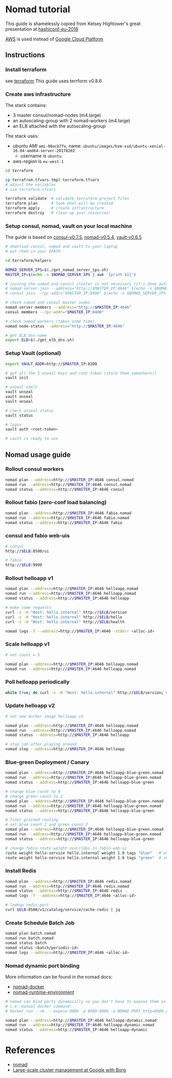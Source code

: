 # Nomad tutorial

This guide is shamelessly copied from Kelsey Hightower's great presentation at
[hashiconf-eu-2016](https://github.com/kelseyhightower/hashiconf-eu-2016)

[AWS](https://aws.amazon.com/) is used instead of
[Google Cloud Platform](https://cloud.google.com/)

## Instructions

### Install terraform

see [terraform](https://www.terraform.io/intro/getting-started/install.html)
This guide uses terrform v0.8.6

### Create aws infrastructure


The stack contains:

* 3 master consul/nomad-nodes (m4.large)
* an autoscaling-group with 2 nomad-workers (m4.large)
* an ELB attached with the autoscaling-group

The stack uses:

* ubuntu AMI `ami-98ecb7fe`, name: `ubuntu/images/hvm-ssd/ubuntu-xenial-16.04-amd64-server-20170202`
  * username is `ubuntu`
* aws-region is `eu-west-1`

``` bash
cd terraform

cp terrafrom.tfvars.tmpl terraform.tfvars
# adjust the variables
# vim terraform.tfvars

terraform validate  # validate terraform project files
terraform plan      # look what will be created
terraform apply     # create infrastructure
terraform destroy   # clean up your resources!
```

### Setup consul, nomad, vault on your local machine

The guide is based
on
[consul-v0.7.5](https://www.consul.io/downloads.html),
[nomad-v0.5.4](https://www.nomadproject.io/downloads.html),
[vault-v0.6.5](https://www.vaultproject.io/downloads.html)

```bash
# download consul, nomad and vault to your laptop
# put them in your $PATH

cd terraform/helpers

NOMAD_SERVER_IPS=$(./get_nomad_server_ips.sh)
MASTER_IP=$(echo -n $NOMAD_SERVER_IPS | awk '{print $1}')

# joining the nomad and consul cluster is not necessary (it's done automatically)
# nomad server-join --address="http://$MASTER_IP:4646" $(echo -n $NOMAD_SERVER_IPS | awk '{print $2,$3}')
# consul join --rpc-addr="$MASTER_IP:8400" $(echo -n $NOMAD_SERVER_IPS | awk '{print $2,$3}')

# check nomad and consul master nodes
nomad server-members --address="http://$MASTER_IP:4646"
consul members --rpc-addr="$MASTER_IP:8400"

# check nomad workers (takes some time)
nomad node-status --address="http://$MASTER_IP:4646"

# get ELB dns-name
export ELB=$(./get_elb_dns.sh)
```

### Setup Vault (optional)

``` bash
export VAULT_ADDR=http://$MASTER_IP:8200

# get all the 5 unseal keys and root token (store them somewhere!)
vault init

# unseal vault
vault unseal
vault unseal
vault unseal

# check unseal status
vault status

# login
vault auth <root-token>

# vault is ready to use
```

## Nomad usage guide

### Rollout consul workers

```bash
nomad plan --address=http://$MASTER_IP:4646 consul.nomad
nomad run --address=http://$MASTER_IP:4646 consul.nomad
nomad status --address=http://$MASTER_IP:4646 consul
```

### Rollout fabio (zero-conf load balancing)

```bash
nomad plan --address=http://$MASTER_IP:4646 fabio.nomad
nomad run --address=http://$MASTER_IP:4646 fabio.nomad
nomad status --address=http://$MASTER_IP:4646 fabio
```

### consul and fabio web-uis

``` bash
# consul
http://$ELB:8500/ui

# fabio
http://$ELB:9998
```

### Rollout helloapp v1

```bash
nomad plan --address=http://$MASTER_IP:4646 helloapp.nomad
nomad run --address=http://$MASTER_IP:4646 helloapp.nomad
nomad status --address=http://$MASTER_IP:4646 helloapp

# make some requests
curl -s -H "Host: hello.internal" http://$ELB/version
curl -s -H "Host: hello.internal" http://$ELB/hello
curl -s -H "Host: hello.internal" http://$ELB/health

nomad logs -f --address=http://$MASTER_IP:4646 -stderr <alloc-id>
```

### Scale helloapp v1

```bash
# set count = 5

nomad plan --address=http://$MASTER_IP:4646 helloapp.nomad
nomad run --address=http://$MASTER_IP:4646 helloapp.nomad
```

### Poll helloapp periodically

```bash
while true; do curl -s -H "Host: hello.internal" http://$ELB/version; sleep 1; done
```

### Update helloapp v2
```bash
# set new docker image helloapp v2

nomad plan --address=http://$MASTER_IP:4646 helloapp.nomad
nomad run --address=http://$MASTER_IP:4646 helloapp.nomad
nomad status --address=http://$MASTER_IP:4646 helloapp

# stop job after playing around
nomad stop --address=http://$MASTER_IP:4646 helloapp
```

### Blue-green Deployment / Canary

```bash
nomad plan --address=http://$MASTER_IP:4646 helloapp-blue-green.nomad
nomad run --address=http://$MASTER_IP:4646 helloapp-blue-green.nomad
nomad status --address=http://$MASTER_IP:4646 helloapp-blue-green

# change blue count to 0
# change green count to 2
nomad plan --address=http://$MASTER_IP:4646 helloapp-blue-green.nomad
nomad run --address=http://$MASTER_IP:4646 helloapp-blue-green.nomad
nomad status --address=http://$MASTER_IP:4646 helloapp-blue-green

# finer grained routing
# set blue count 2 and green count 2
nomad plan --address=http://$MASTER_IP:4646 helloapp-blue-green.nomad
nomad run --address=http://$MASTER_IP:4646 helloapp-blue-green.nomad
nomad status --address=http://$MASTER_IP:4646 helloapp-blue-green

# change fabio route weight overrides in fabio-web-ui
route weight hello-service hello.internal weight 1.0 tags "blue"   # v0.1.0
route weight hello-service hello.internal weight 1.0 tags "green"  # v0.2.0
```

### Install Redis

```bash
nomad plan --address=http://$MASTER_IP:4646 redis.nomad
nomad run --address=http://$MASTER_IP:4646 redis.nomad
nomad status --address=http://$MASTER_IP:4646 redis
nomad logs -f --address=http://$MASTER_IP:4646 <alloc-id>

# lookup redis port
curl $ELB:8500/v1/catalog/service/cache-redis | jq
```

### Create Schedule Batch Job

``` bash
nomad plan batch.nomad
nomad run batch.nomad
nomad status batch
nomad status <batch/periodic-id>
nomad logs --address=http://$MASTER_IP:4646 <alloc-id>
```

### Nomad dynamic port binding

More information can be found in the nomad docs:

* [nomad-docker](https://www.nomadproject.io/docs/drivers/docker.html)
* [nomad-runtime-environment](https://www.nomadproject.io/docs/runtime/environment.html)

```bash
# nomad can bind ports dynamically so you don't have to expose them in the Dockerfile
# i.e. manual docker command:
# docker run --rm  --expose 8080 -p 8080:8080 -e NOMAD_PORT_http=8080 gerlacdt/helloapp:v0.3.0

nomad plan --address=http://$MASTER_IP:4646 helloapp-dynamic.nomad
nomad run --address=http://$MASTER_IP:4646 helloapp-dynamic.nomad
nomad status --address=http://$MASTER_IP:4646 helloapp-dynamic
```

# References

* [nomad](https://www.nomadproject.io/)
* [Large-scale cluster management at Google with Borg](http://research.google.com/pubs/pub43438.html)
